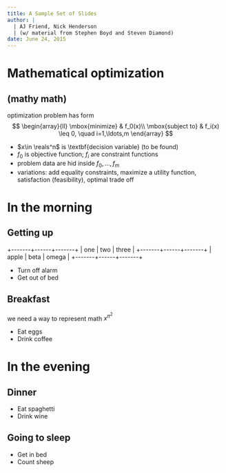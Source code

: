 ```yaml
---
title: A Sample Set of Slides
author: |
  | AJ Friend, Nick Henderson
  | (w/ material from Stephen Boyd and Steven Diamond)
date: June 24, 2015
---
```


# Mathematical optimization

## (mathy math)
optimization problem has form
$$
\begin{array}{ll} \mbox{minimize} & f_0(x)\\
\mbox{subject to} & f_i(x) \leq 0, \quad i=1,\ldots,m
\end{array}
$$

- $x\in \reals^n$ is \textbf{decision variable} (to be found)
- $f_0$ is objective function; $f_i$ are constraint functions
- problem data are hid inside $f_0,\ldots, f_m$
- variations: 
add equality constraints,
maximize a utility function, 
satisfaction (feasibility),
optimal trade off


# In the morning

## Getting up

+-------+------+-------+
| one   | two  | three |
+-------+------+-------+
| apple | beta | omega |
+-------+------+-------+


- Turn off alarm
- Get out of bed

## Breakfast

we need a way to represent math $x^{\pi^2}$

- Eat eggs
- Drink coffee

# In the evening

## Dinner

- Eat spaghetti
- Drink wine

## Going to sleep

- Get in bed
- Count sheep